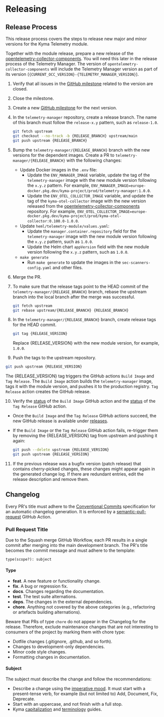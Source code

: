 # Releasing

## Release Process

This release process covers the steps to release new major and minor versions for the Kyma Telemetry module.

Together with the module release, prepare a new release of the [opentelemetry-collector-components](https://github.com/kyma-project/opentelemetry-collector-components). You will need this later in the release process of the Telemetry Manager. The version of `opentelemetry-collector-components` will include the Telemetry Manager version as part of its version (`{CURRENT_OCC_VERSION}-{TELEMETRY_MANAGER_VERSION}`).

1. Verify that all issues in the [GitHub milestone](https://github.com/kyma-project/telemetry-manager/milestones) related to the version are closed.

2. Close the milestone.

3. Create a new [GitHub milestone](https://github.com/kyma-project/telemetry-manager/milestones) for the next version.

4. In the `telemetry-manager` repository, create a release branch.
   The name of this branch must follow the `release-x.y` pattern, such as `release-1.0`.

   ```bash
   git fetch upstream
   git checkout --no-track -b {RELEASE_BRANCH} upstream/main
   git push upstream {RELEASE_BRANCH}
   ```

5. Bump the `telemetry-manager/{RELEASE_BRANCH}` branch with the new versions for the dependent images.
   Create a PR to `telemetry-manager/{RELEASE_BRANCH}` with the following changes:
   - Update Docker images in the `.env` file:
      - Update the `ENV_MANAGER_IMAGE` variable, update the tag of the `telemetry-manager` image with the new module version following the `x.y.z` pattern. For example, `ENV_MANAGER_IMAGE=europe-docker.pkg.dev/kyma-project/prod/telemetry-manager:1.0.0`.
      - Update the `ENV_OTEL_COLLECTOR_IMAGE` variable, and update the tag of the `kyma-otel-collector` image with the new version released from the [opentelemetry-collector-components](https://github.com/kyma-project/opentelemetry-collector-components) repository. For example, `ENV_OTEL_COLLECTOR_IMAGE=europe-docker.pkg.dev/kyma-project/prod/kyma-otel-collector:0.100.0-1.0.0`.
   - Update `heml/telemetry-module/values.yaml`:
      - Update the `manager.container.repository` field for the `telemetry-manager` image with the new module version following the `x.y.z` pattern, such as `1.0.0`.
      - Update the Helm chart `appVersion` field with the new module version following the `x.y.z` pattern, such as `1.0.0`.
   - `make generate`
      - Run `make generate` to update the images in the `sec-scanners-config.yaml` and other files.

6. Merge the PR.

7. To make sure that the release tags point to the HEAD commit of the `telemetry-manager/{RELEASE_BRANCH}` branch, rebase the upstream branch into the local branch after the merge was successful.

   ```bash
   git fetch upstream
   git rebase upstream/{RELEASE_BRANCH} {RELEASE_BRANCH}
   ```

8. In the `telemetry-manager/{RELEASE_BRANCH}` branch, create release tags for the HEAD commit.

   ```bash
   git tag {RELEASE_VERSION}
   ```

   Replace {RELEASE_VERSION} with the new module version, for example, `1.0.0`.

9.  Push the tags to the upstream repository.

   ```bash
   git push upstream {RELEASE_VERSION}
   ```

   The {RELEASE_VERSION} tag triggers the GitHub actions `Build Image` and `Tag Release`. The `Build Image` action builds the `telemetry-manager` image, tags it with the module version, and pushes it to the production registry. `Tag Release` action creates the GitHub release.

10. Verify the [status](https://github.com/kyma-project/telemetry-manager/actions/workflows/build-image.yml) of the `Build Image` GitHub action and the [status](https://github.com/kyma-project/telemetry-manager/actions/workflows/tag-release.yml) of the `Tag Release` GitHub action.
   - Once the `Build Image` and the `Tag Release` GitHub actions succeed, the new GitHub release is available under [releases](https://github.com/kyma-project/telemetry-manager/releases).
   - If the `Build Image` or the `Tag Release` GitHub action fails, re-trigger them by removing the {RELEASE_VERSION} tag from upstream and pushing it again:

     ```bash
     git push --delete upstream {RELEASE_VERSION}
     git push upstream {RELEASE_VERSION}
     ```

11. If the previous release was a bugfix version (patch release) that contains cherry-picked changes, these changes might appear again in the generated change log. If there are redundant entries, edit the release description and remove them.

## Changelog

Every PR's title must adhere to the [Conventional Commits](https://www.conventionalcommits.org/en/v1.0.0/) specification for an automatic changelog generation. It is enforced by a [semantic-pull-request](https://github.com/marketplace/actions/semantic-pull-request) GitHub Action.

### Pull Request Title

Due to the Squash merge GitHub Workflow, each PR results in a single commit after merging into the main development branch. The PR's title becomes the commit message and must adhere to the template:

`type(scope?): subject`

#### Type

- **feat**. A new feature or functionality change.
- **fix**. A bug or regression fix.
- **docs**. Changes regarding the documentation.
- **test**. The test suite alternations.
- **deps**. The changes in the external dependencies.
- **chore**. Anything not covered by the above categories (e.g., refactoring or artefacts building alternations).

Beware that PRs of type `chore` do not appear in the Changelog for the release. Therefore, exclude maintenance changes that are not interesting to consumers of the project by marking them with chore type:

- Dotfile changes (.gitignore, .github, and so forth).
- Changes to development-only dependencies.
- Minor code style changes.
- Formatting changes in documentation.

#### Subject

The subject must describe the change and follow the recommendations:

- Describe a change using the [imperative mood](https://en.wikipedia.org/wiki/Imperative_mood).  It must start with a present-tense verb, for example (but not limited to) Add, Document, Fix, Deprecate.
- Start with an uppercase, and not finish with a full stop.
- Kyma [capitalization](https://github.com/kyma-project/community/blob/main/docs/guidelines/content-guidelines/02-style-and-terminology.md#capitalization) and [terminology](https://github.com/kyma-project/community/blob/main/docs/guidelines/content-guidelines/02-style-and-terminology.md#terminology) guides.
